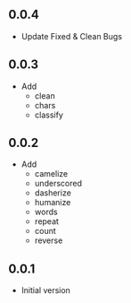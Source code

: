 ## 0.0.4

- Update Fixed & Clean Bugs

## 0.0.3

- Add
  - clean
  - chars
  - classify

## 0.0.2

- Add
    - camelize
    - underscored
    - dasherize
    - humanize
    - words
    - repeat
    - count
    - reverse

## 0.0.1

- Initial version